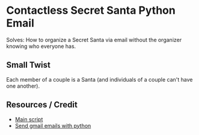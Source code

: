 # Contactless Secret Santa Python Email
Solves: How to organize a Secret Santa via email without the organizer knowing who everyone has.

## Small Twist
Each member of a couple is a Santa (and individuals of a couple can't have one another).

## Resources / Credit
- [Main script](https://medium.com/analytics-vidhya/i-made-a-contactless-secret-santa-algorithm-with-python-7374d4a79c56)
- [Send gmail emails with python](https://www.geeksforgeeks.org/send-mail-gmail-account-using-python/)